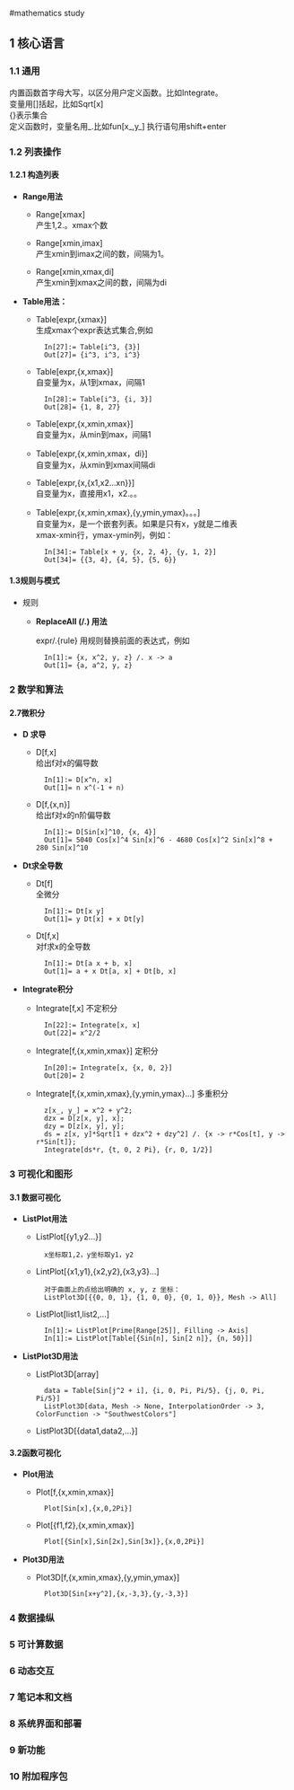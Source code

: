 #mathematics study

## 1 核心语言 
### 1.1 通用

内置函数首字母大写，以区分用户定义函数。比如Integrate。  
变量用[]括起，比如Sqrt[x]   
{}表示集合  
定义函数时，变量名用\_.比如fun[x\_,y\_]
执行语句用shift+enter
	
### 1.2 列表操作
#### 1.2.1 构造列表
- **Range用法**
		
	-	Range[xmax]  
		产生1,2.。xmax个数

	- Range[xmin,imax]   
		产生xmin到imax之间的数，间隔为1。

	- Range[xmin,xmax,di]  
		产生xmin到xmax之间的数，间隔为di

- **Table用法：**

	- Table[expr,{xmax}]  
		生成xmax个expr表达式集合,例如
	
			In[27]:= Table[i^3, {3}]
			Out[27]= {i^3, i^3, i^3}
		
	- Table[expr,{x,xmax}]  
		自变量为x，从1到xmax，间隔1
		
			In[28]:= Table[i^3, {i, 3}]
			Out[28]= {1, 8, 27}

	- Table[expr,{x,xmin,xmax}]  
		自变量为x，从min到max，间隔1
		
	- Table[expr,{x,xmin,xmax，di}]  
		自变量为x，从xmin到xmax间隔di
		
	- Table[expr,{x,{x1,x2...xn}}]  
		自变量为x，直接用x1，x2.。。
		
	- Table[expr,{x,xmin,xmax},{y,ymin,ymax}。。。]  
		自变量为x，是一个嵌套列表。如果是只有x，y就是二维表  
		xmax-xmin行，ymax-ymin列，例如：
		
			In[34]:= Table[x + y, {x, 2, 4}, {y, 1, 2}]  
			Out[34]= {{3, 4}, {4, 5}, {5, 6}}
			
#### 1.3规则与模式

- 规则	

	- **ReplaceAll (/.) 用法**

		expr/.{rule} 用规则替换前面的表达式，例如
		
			In[1]:= {x, x^2, y, z} /. x -> a
			Out[1]= {a, a^2, y, z}

### 2 数学和算法

#### 2.7微积分

- **D 求导**

	- D[f,x]  
		给出f对x的偏导数
			
			In[1]:= D[x^n, x]
			Out[1]= n x^(-1 + n)
	
	- D[f,{x,n}]  
		给出f对x的n阶偏导数
		
			In[1]:= D[Sin[x]^10, {x, 4}]
			Out[1]= 5040 Cos[x]^4 Sin[x]^6 - 4680 Cos[x]^2 Sin[x]^8 +  280 Sin[x]^10
		
- **Dt求全导数**

	- Dt[f]		
		全微分
		
			In[1]:= Dt[x y]
			Out[1]= y Dt[x] + x Dt[y]
	
	- Dt[f,x]  
		对f求x的全导数
			
			In[1]:= Dt[a x + b, x]
			Out[1]= a + x Dt[a, x] + Dt[b, x]
	
- **Integrate积分**

	- Integrate[f,x] 不定积分

			In[22]:= Integrate[x, x]
			Out[22]= x^2/2
	- Integrate[f,{x,xmin,xmax}] 定积分
	
			In[20]:= Integrate[x, {x, 0, 2}]
			Out[20]= 2	
	
	- Integrate[f,{x,xmin,xmax},{y,ymin,ymax}...] 多重积分
			
			z[x_, y_] = x^2 + y^2;
			dzx = D[z[x, y], x];
			dzy = D[z[x, y], y];
			ds = z[x, y]*Sqrt[1 + dzx^2 + dzy^2] /. {x -> r*Cos[t], y -> r*Sin[t]};
			Integrate[ds*r, {t, 0, 2 Pi}, {r, 0, 1/2}]
	
	

### 3 可视化和图形
	
#### 3.1 数据可视化

- **ListPlot用法**

	- ListPlot[{y1,y2...}]

			x坐标取1,2，y坐标取y1，y2

	- LintPlot[{x1,y1},{x2,y2},{x3,y3}...]
	
			对于曲面上的点给出明确的 x, y, z 坐标：  
			ListPlot3D[{{0, 0, 1}, {1, 0, 0}, {0, 1, 0}}, Mesh -> All]
	- ListPlot[list1,list2,...]

			In[1]:= ListPlot[Prime[Range[25]], Filling -> Axis]
			In[1]:= ListPlot[Table[{Sin[n], Sin[2 n]}, {n, 50}]]
	
- **ListPlot3D用法**

	- ListPlot3D[array]
	
			data = Table[Sin[j^2 + i], {i, 0, Pi, Pi/5}, {j, 0, Pi, Pi/5}]  
			ListPlot3D[data, Mesh -> None, InterpolationOrder -> 3, ColorFunction -> "SouthwestColors"]
	- ListPlot3D[{data1,data2,...}]

	
#### 3.2函数可视化

- **Plot用法** 

	- Plot[f,{x,xmin,xmax}]
	
			Plot[Sin[x],{x,0,2Pi}]
	
	- Plot[{f1,f2},{x,xmin,xmax}] 
	
			Plot[{Sin[x],Sin[2x],Sin[3x]},{x,0,2Pi}]

- **Plot3D用法**

	- Plot3D[f,{x,xmin,xmax},{y,ymin,ymax}]

			Plot3D[Sin[x+y^2],{x,-3,3},{y,-3,3}]
		


### 4 数据操纵

### 5 可计算数据

### 6 动态交互

### 7 笔记本和文档

### 8 系统界面和部署

### 9 新功能

### 10 附加程序包




		

